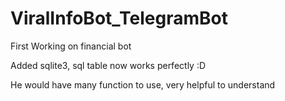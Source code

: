 # ViralInfoBot_TelegramBot
First Working on financial bot

Added sqlite3, sql table now works perfectly :D

He would have many function to use, very helpful to understand
